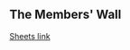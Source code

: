 ## The Members' Wall
[Sheets link](https://docs.google.com/spreadsheets/d/1VYuzZLkZlIxwsG-scOiDfRz6KH_jUcil71uSKU_q0U4/edit?usp=sharing)